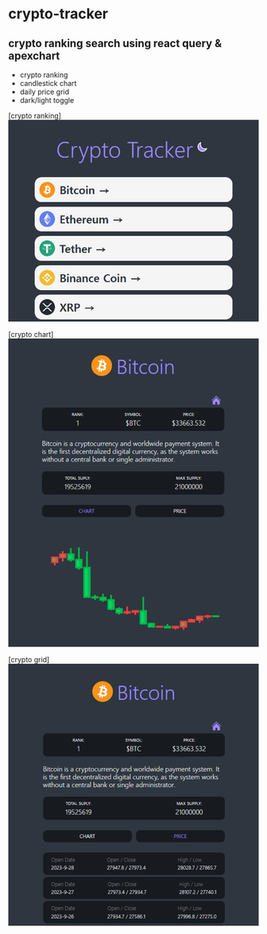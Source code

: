 # crypto-tracker

## crypto ranking search using react query & apexchart

-   crypto ranking
-   candlestick chart
-   daily price grid
-   dark/light toggle

[crypto ranking]
![Alt text](https://github.com/toweringcloud/crypto-tracker/blob/main/demo/snapshot1.png?raw=true)

[crypto chart]
![Alt text](https://github.com/toweringcloud/crypto-tracker/blob/main/demo/snapshot2.png?raw=true)

[crypto grid]
![Alt text](https://github.com/toweringcloud/crypto-tracker/blob/main/demo/snapshot3.png?raw=true)
